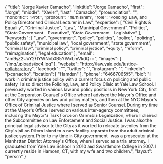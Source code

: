 {
  "title": "Jorge Xavier Camacho",
  "linktitle": "Jorge Camacho",
  "first": "Jorge",
  "middle": "Xavier",
  "last": "Camacho",
  "pronunciation": "",
  "honorific": "Prof.",
  "pronoun": "he/his/him",
  "role": "Policing, Law, and Policy Director and Clinical Lecturer in Law",
  "expertise": [
    "Civil Rights & Equality",
    "Criminal Justice",
    "Law",
    "Municipal Government",
    "Politics",
    "State Government - Executive",
    "State Government - Legislative"
  ],
  "keywords": [
    "Law",
    "government",
    "policy",
    "politics",
    "police",
    "policing",
    "public safety",
    "municipal law",
    "local government",
    "state government",
    "criminal law",
    "criminal policy",
    "criminal justice",
    "equity",
    "reform",
    "reimagination",
    "legal education"
  ],
  "email": "am9yZ2UuY2FtYWNob0B5YWxlLmVkdQ==",
  "images": [
    "/img/uploads/jxc4.jpg"
  ],
  "website": "https://law.yale.edu/justice-collaboratory",
  "facebook": "",
  "twitter": "",
  "instagram": "",
  "linkedin": "jxcamacho",
  "location": [
    "Hamden"
  ],
  "phone": "6466706595",
  "bio": "I work in criminal justice policy with a current focus on policing and public safety. I also direct the Policing, Law, and Policy Clinic at Yale Law School. I previously worked in various law and policy positions in New York City, first at the Corporation Counsel's Office where I advised the Mayor's Office and other City agencies on law and policy matters, and then at the NYC Mayor's Office of Criminal Justice where I served as Senior Counsel. During my time at the Mayor's Office I served on various inter-agency committees, including the Mayor's Task Force on Cannabis Legalization, where I chaired the Subcommittee on Law Enforcement and Social Justice. I was also the principal legal advisor to the City as it worked to relocate juveniles from the City's jail on Rikers Island to a new facility separate from the adult criminal justice system. Prior to my time in City government I was a prosecutor at the Manhattan District Attorney's Office, where I served as a trial attorney. I graduated from Yale Law School in 2010 and Swarthmore College in 2007. I currently reside in Hamden, CT, with my wife and two children.",
  "layout": "person"
}
